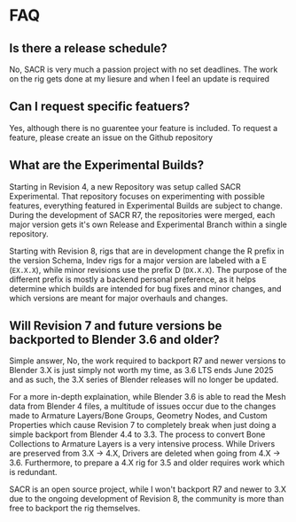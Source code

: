 # FAQ

## Is there a release schedule? 

No, SACR is very much a passion project with no set deadlines. The work on the rig gets done at my liesure and when I feel an update is required

## Can I request specific featuers?

Yes, although there is no guarentee your feature is included. To request a feature, please create an issue on the Github repository

## What are the Experimental Builds?

Starting in Revision 4, a new Repository was setup called SACR Experimental. That repository focuses on experimenting with possible features, everything featured in Experimental Builds are subject to change. During the development of SACR R7, the repositories were merged, each major version gets it's own Release and Experimental Branch within a single repository.

Starting with Revision 8, rigs that are in development change the R prefix in the version Schema, Indev rigs for a major version are labeled with a E (`EX.X.X`), while minor revisions use the prefix D (`DX.X.X`).
The purpose of the different prefix is mostly a backend personal preference, as it helps determine which builds are intended for bug fixes and minor changes, and which versions are meant for major overhauls and changes.

## Will Revision 7 and future versions be backported to Blender 3.6 and older?

Simple answer, No, the work required to backport R7 and newer versions to Blender 3.X is just simply not worth my time, as 3.6 LTS ends June 2025 and as such, the 3.X series of Blender releases will no longer be updated.

For a more in-depth explaination, while Blender 3.6 is able to read the Mesh data from Blender 4 files, a multitude of issues occur due to the changes made to Armature Layers/Bone Groups, Geometry Nodes, and Custom Properties which cause Revision 7 to completely break when just doing a simple backport from Blender 4.4 to 3.3. The process to convert Bone Collections to Armature Layers is a very intensive process. While Drivers are preserved from 3.X -> 4.X, Drivers are deleted when going from 4.X -> 3.6. Furthermore, to prepare a 4.X rig for 3.5 and older requires work which is redundant.

SACR is an open source project, while I won't backport R7 and newer to 3.X due to the ongoing development of Revision 8, the community is more than free to backport the rig themselves.
